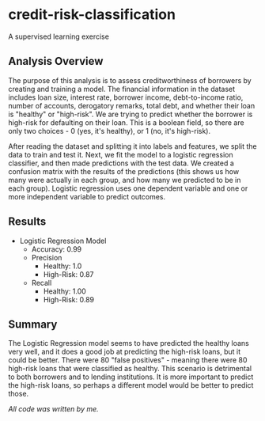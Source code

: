 # credit-risk-classification
A supervised learning exercise

## Analysis Overview

The purpose of this analysis is to assess creditworthiness of borrowers by creating and training a model. The financial information in the dataset includes loan size, interest rate, borrower income, debt-to-income ratio, number of accounts, derogatory remarks, total debt, and whether their loan is "healthy" or "high-risk". We are trying to predict whether the borrower is high-risk for defaulting on their loan. This is a boolean field, so there are only two choices - 0 (yes, it's healthy), or 1 (no, it's high-risk).

After reading the dataset and splitting it into labels and features, we split the data to train and test it. Next, we fit the model to a logistic regression classifier, and then made predictions with the test data. We created a confusion matrix with the results of the predictions (this shows us how many were actually in each group, and how many we predicted to be in each group). Logistic regression uses one dependent variable and one or more independent variable to predict outcomes.

## Results

* Logistic Regression Model
    * Accuracy: 0.99
    * Precision
        - Healthy: 1.0
        - High-Risk: 0.87
    * Recall
        - Healthy: 1.00
        - High-Risk: 0.89

## Summary

The Logistic Regression model seems to have predicted the healthy loans very well, and it does a good job at predicting the high-risk loans, but it could be better. There were 80 "false positives" - meaning there were 80 high-risk loans that were classified as healthy. This scenario is detrimental to both borrowers and to lending institutions. It is more important to predict the high-risk loans, so perhaps a different model would be better to predict those.





*All code was written by me.*
